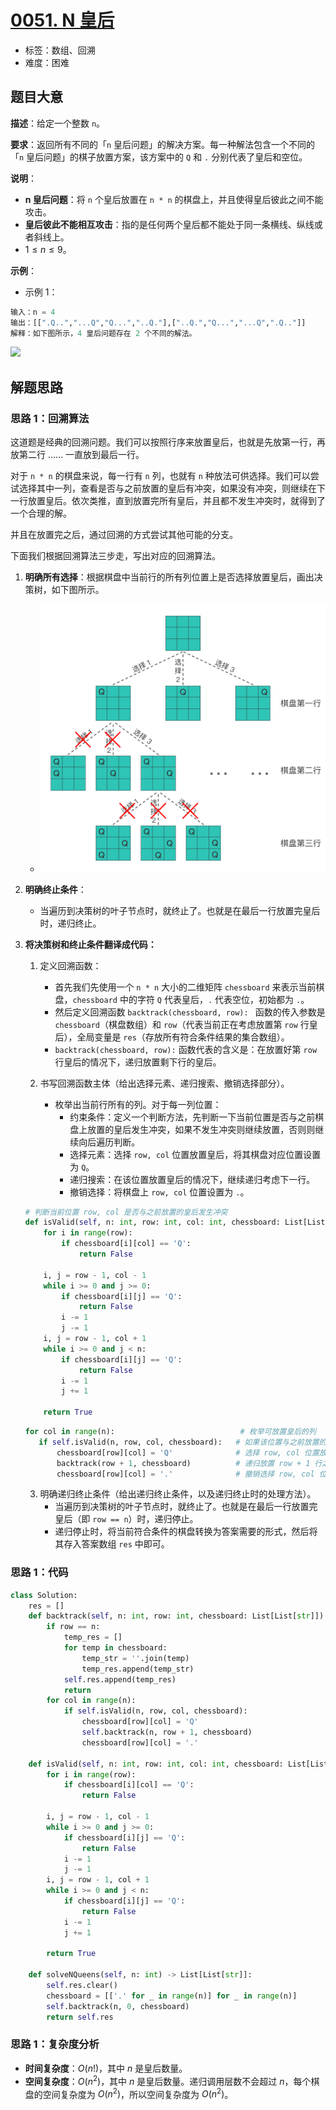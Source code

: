 # [0051. N 皇后](https://leetcode.cn/problems/n-queens/)

- 标签：数组、回溯
- 难度：困难

## 题目大意

**描述**：给定一个整数 `n`。

**要求**：返回所有不同的「`n` 皇后问题」的解决方案。每一种解法包含一个不同的「`n` 皇后问题」的棋子放置方案，该方案中的 `Q` 和 `.` 分别代表了皇后和空位。

**说明**：

- **n 皇后问题**：将 `n` 个皇后放置在 `n * n` 的棋盘上，并且使得皇后彼此之间不能攻击。
- **皇后彼此不能相互攻击**：指的是任何两个皇后都不能处于同一条横线、纵线或者斜线上。
- $1 \le n \le 9$。

**示例**：

- 示例 1：

```Python
输入：n = 4
输出：[[".Q..","...Q","Q...","..Q."],["..Q.","Q...","...Q",".Q.."]]
解释：如下图所示，4 皇后问题存在 2 个不同的解法。
```

![](https://assets.leetcode.com/uploads/2020/11/13/queens.jpg)

## 解题思路

### 思路 1：回溯算法

这道题是经典的回溯问题。我们可以按照行序来放置皇后，也就是先放第一行，再放第二行 …… 一直放到最后一行。

对于 `n * n` 的棋盘来说，每一行有 `n`  列，也就有 `n` 种放法可供选择。我们可以尝试选择其中一列，查看是否与之前放置的皇后有冲突，如果没有冲突，则继续在下一行放置皇后。依次类推，直到放置完所有皇后，并且都不发生冲突时，就得到了一个合理的解。

并且在放置完之后，通过回溯的方式尝试其他可能的分支。

下面我们根据回溯算法三步走，写出对应的回溯算法。

1. **明确所有选择**：根据棋盘中当前行的所有列位置上是否选择放置皇后，画出决策树，如下图所示。

   - ![](images/0051-001.png)

2. **明确终止条件**：

   - 当遍历到决策树的叶子节点时，就终止了。也就是在最后一行放置完皇后时，递归终止。

3. **将决策树和终止条件翻译成代码：**

   1. 定义回溯函数：

      - 首先我们先使用一个 `n * n` 大小的二维矩阵 `chessboard` 来表示当前棋盘，`chessboard` 中的字符 `Q` 代表皇后，`.` 代表空位，初始都为 `.`。
      - 然后定义回溯函数 `backtrack(chessboard, row): ` 函数的传入参数是 `chessboard`（棋盘数组）和 `row`（代表当前正在考虑放置第 `row` 行皇后），全局变量是 `res`（存放所有符合条件结果的集合数组）。
      - `backtrack(chessboard, row):` 函数代表的含义是：在放置好第 `row` 行皇后的情况下，递归放置剩下行的皇后。
   2. 书写回溯函数主体（给出选择元素、递归搜索、撤销选择部分）。
      - 枚举出当前行所有的列。对于每一列位置：
        - 约束条件：定义一个判断方法，先判断一下当前位置是否与之前棋盘上放置的皇后发生冲突，如果不发生冲突则继续放置，否则则继续向后遍历判断。
        - 选择元素：选择 `row, col` 位置放置皇后，将其棋盘对应位置设置为 `Q`。
        - 递归搜索：在该位置放置皇后的情况下，继续递归考虑下一行。
        - 撤销选择：将棋盘上 `row, col` 位置设置为 `.`。

   ```Python
   # 判断当前位置 row, col 是否与之前放置的皇后发生冲突
   def isValid(self, n: int, row: int, col: int, chessboard: List[List[str]]):
       for i in range(row):
           if chessboard[i][col] == 'Q':
               return False
   
       i, j = row - 1, col - 1
       while i >= 0 and j >= 0:
           if chessboard[i][j] == 'Q':
               return False
           i -= 1
           j -= 1
       i, j = row - 1, col + 1
       while i >= 0 and j < n:
           if chessboard[i][j] == 'Q':
               return False
           i -= 1
           j += 1
   
       return True
   ```

    ```Python
   for col in range(n):                            # 枚举可放置皇后的列
       if self.isValid(n, row, col, chessboard):   # 如果该位置与之前放置的皇后不发生冲突
           chessboard[row][col] = 'Q'              # 选择 row, col 位置放置皇后
           backtrack(row + 1, chessboard)          # 递归放置 row + 1 行之后的皇后
           chessboard[row][col] = '.'              # 撤销选择 row, col 位置
    ```

   3. 明确递归终止条件（给出递归终止条件，以及递归终止时的处理方法）。
      - 当遍历到决策树的叶子节点时，就终止了。也就是在最后一行放置完皇后（即 `row == n`）时，递归停止。
      - 递归停止时，将当前符合条件的棋盘转换为答案需要的形式，然后将其存入答案数组 `res` 中即可。

### 思路 1：代码

```Python
class Solution:
    res = []
    def backtrack(self, n: int, row: int, chessboard: List[List[str]]):
        if row == n:
            temp_res = []
            for temp in chessboard:
                temp_str = ''.join(temp)
                temp_res.append(temp_str)
            self.res.append(temp_res)
            return
        for col in range(n):
            if self.isValid(n, row, col, chessboard):
                chessboard[row][col] = 'Q'
                self.backtrack(n, row + 1, chessboard)
                chessboard[row][col] = '.'

    def isValid(self, n: int, row: int, col: int, chessboard: List[List[str]]):
        for i in range(row):
            if chessboard[i][col] == 'Q':
                return False

        i, j = row - 1, col - 1
        while i >= 0 and j >= 0:
            if chessboard[i][j] == 'Q':
                return False
            i -= 1
            j -= 1
        i, j = row - 1, col + 1
        while i >= 0 and j < n:
            if chessboard[i][j] == 'Q':
                return False
            i -= 1
            j += 1

        return True

    def solveNQueens(self, n: int) -> List[List[str]]:
        self.res.clear()
        chessboard = [['.' for _ in range(n)] for _ in range(n)]
        self.backtrack(n, 0, chessboard)
        return self.res
```

### 思路 1：复杂度分析

- **时间复杂度**：$O(n!)$，其中 $n$ 是皇后数量。
- **空间复杂度**：$O(n^2)$，其中 $n$ 是皇后数量。递归调用层数不会超过 $n$，每个棋盘的空间复杂度为 $O(n^2)$，所以空间复杂度为 $O(n^2)$。
